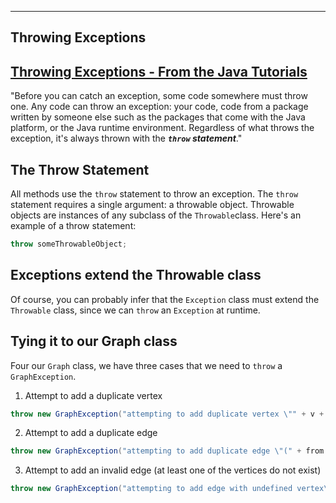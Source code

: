 -------------------
Throwing Exceptions
-------------------

## [Throwing Exceptions - From the Java Tutorials](https://docs.oracle.com/javase/tutorial/essential/exceptions/throwing.html)

"Before you can catch an exception, some code somewhere must throw one. Any code can throw an exception: your code, code from a package written by someone else such as the packages that come with the Java platform, or the Java runtime environment. Regardless of what throws the exception, it's always thrown with the ***`throw` statement***."

## The Throw Statement

All methods use the `throw` statement to throw an exception. The `throw` statement requires a single argument: a throwable object. Throwable objects are instances of any subclass of the `Throwable`class. Here's an example of a throw statement:

```java
throw someThrowableObject;
```

## Exceptions extend the Throwable class

Of course, you can probably infer that the `Exception` class must extend the `Throwable` class, since we can `throw` an `Exception` at runtime.

## Tying it to our Graph class

Four our `Graph` class, we have three cases that we need to `throw` a `GraphException`.

1. Attempt to add a duplicate vertex

```java
throw new GraphException("attempting to add duplicate vertex \"" + v + "\"");
```
2. Attempt to add a duplicate edge

```java
throw new GraphException("attempting to add duplicate edge \"(" + from + "," + to + ")\"");
```

3. Attempt to add an invalid edge (at least one of the vertices do not exist)

```java
throw new GraphException("attempting to add edge with undefined vertex\"(" + from + "," + to + ")\"");
```
